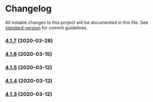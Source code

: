 # Changelog

All notable changes to this project will be documented in this file. See [standard-version](https://github.com/conventional-changelog/standard-version) for commit guidelines.

### [4.1.7](https://github.com/doniseferi/suntimes/compare/v4.1.6...v4.1.7) (2020-03-28)

### [4.1.6](https://github.com/doniseferi/suntimes/compare/v4.1.5...v4.1.6) (2020-03-15)

### [4.1.5](https://github.com/doniseferi/suntimes/compare/v4.1.4...v4.1.5) (2020-03-12)

### [4.1.4](https://github.com/doniseferi/suntimes/compare/v4.1.2...v4.1.4) (2020-03-12)

### [4.1.3](https://github.com/doniseferi/suntimes/compare/v4.1.2...v4.1.3) (2020-03-12)
